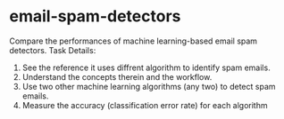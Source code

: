 # email-spam-detectors
Compare the performances of machine learning-based email spam detectors.
Task Details:
1. See the reference it uses diffrent  algorithm to identify spam emails.
2. Understand the concepts therein and the workflow.
3. Use two other machine learning algorithms (any two) to detect spam emails.
4. Measure the accuracy (classification error rate) for each algorithm
